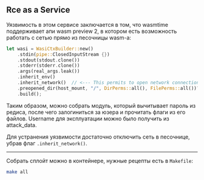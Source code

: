 ## Rce as a Service

Уязвимость в этом сервисе заключается в том, что wasmtime поддерживает апи wasm preview 2, в котором есть возможность работать с сетью прямо из песочницы wasm-а:

```rust
let wasi = WasiCtxBuilder::new()
    .stdin(pipe::ClosedInputStream {})
    .stdout(stdout.clone())
    .stderr(stderr.clone())
    .args(real_args.leak())
    .inherit_env()
    .inherit_network()  // <--- This permits to open network connections
    .preopened_dir(host_mount, "/", DirPerms::all(), FilePerms::all())?
    .build();
```

Таким образом, можно собрать модуль, который вычитывает пароль из редиса, после чего залогиниться за юзера и прочитать флаги из его файлов. Username для эксплуатации можно было получить из attack_data.

Для устранения уязвимости достаточно отключить сеть в песочнице, убрав флаг `.inherit_network()`.

---

Собрать сплойт можно в контейнере, нужные рецепты есть в `Makefile`:

```bash
make all
```
